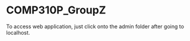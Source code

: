 # COMP310P_GroupZ

To access web application, just click onto the admin folder after going to localhost.
